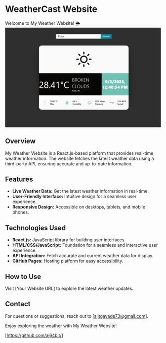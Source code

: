 # WeatherCast Website

Welcome to My Weather Website! 🌦️
![Weather App Screenshot](https://raw.githubusercontent.com/actron-git/WeatherCast/master/skycast.png)

## Overview

My Weather Website is a React.js-based platform that provides real-time weather information. The website fetches the latest weather data using a third-party API, ensuring accurate and up-to-date information.

## Features

- **Live Weather Data:** Get the latest weather information in real-time.
- **User-Friendly Interface:** Intuitive design for a seamless user experience.
- **Responsive Design:** Accessible on desktops, tablets, and mobile phones.

## Technologies Used

- **React.js:** JavaScript library for building user interfaces.
- **HTML/CSS/JavaScript:** Foundation for a seamless and interactive user experience.
- **API Integration:** Fetch accurate and current weather data for display.
- **GitHub Pages:** Hosting platform for easy accessibility.

## How to Use

Visit [Your Website URL] to explore the latest weather updates.

## Contact

For questions or suggestions, reach out to [ajitgavade73@gmail.com].

Enjoy exploring the weather with My Weather Website!

[https://github.com/aj64bit/]
